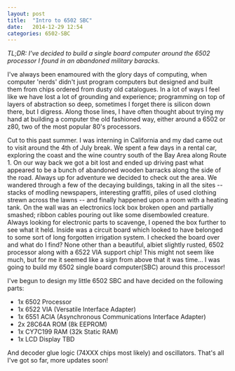 ```yaml
---
layout: post
title:  "Intro to 6502 SBC"
date:   2014-12-29 12:54
categories: 6502-SBC
---
```


*TL;DR: I've decided to build a single board computer around the 6502 processor I found in an abandoned military baracks.*

I've always been enamoured with the glory days of computing, when computer 'nerds' didn't just program computers but designed and built them from chips ordered from dusty old catalogues. In a lot of ways I feel like we have lost a lot of grounding and experience; programming on top of layers of abstraction so deep, sometimes I forget there is silicon down there, but I digress. Along those lines, I have often thought about trying my hand at building a computer the old fashioned way, either around a 6502 or z80, two of the most popular 80's processors.

Cut to this past summer. I was interning in California and my dad came out to visit around the 4th of July break. We spent a few days in a rental car, exploring the coast and the wine country south of the Bay Area along Route 1. On our way back we got a bit lost and ended up driving past what appeared to be a bunch of abandoned wooden barracks along the side of the road. Always up for adventure we decided to check out the area. We wandered through a few of the decaying buildings, taking in all the sites -- stacks of modling newspapers, interesting graffiti, piles of used clothing strewn across the lawns -- and finally happened upon a room with a heating tank. On the wall was an electronics lock box broken open and partially smashed; ribbon cables pouring out like some disembowled creature. Always looking for electronic parts to scavenge, I opened the box further to see what it held. Inside was a circuit board which looked to have belonged to some sort of long forgotten irrigation system. I checked the board over and what do I find? None other than a beautiful, albiet slightly rusted, 6502 processor along with a 6522 VIA support chip! This might not seem like much, but for me it seemed like a sign from above that it was time... I was going to build my 6502 single board computer(SBC) around this processor!

I've begun to design my little 6502 SBC and have decided on the following parts: 

- 1x		6502 Processor
- 1x		6522 VIA (Versatile Interface Adapter)
- 1x		6551 ACIA (Asynchronous Communications Interface Adapter)
- 2x 		28C64A ROM (8k EEPROM)
- 1x		CY7C199 RAM (32k Static RAM)
- 1x		LCD Display TBD

And decoder glue logic (74XXX chips most likely) and oscillators. That's all I've got so far, more updates soon!
